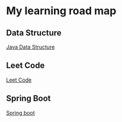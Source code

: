 # My learning road map

## Data Structure
[Java Data Structure][JavaDataStructure]

## Leet Code
[Leet Code][LeetCode]

## Spring Boot
[Spring boot][SpringBoot]







[JavaDataStructure]: ./datastructure/java_datastructure/README.md "数据结构java版本"
[LeetCode]: ./leetcode/README.md "Leet Code --java"
[SpringBoot]: ./springboot/README.MD "Spring boot"
